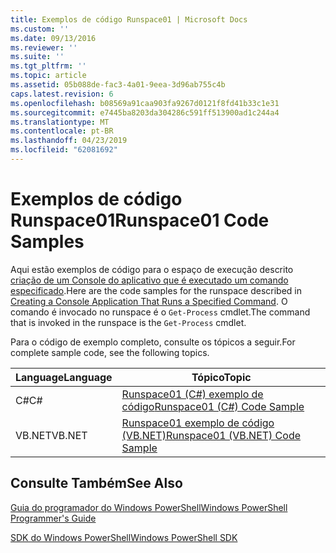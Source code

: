 ```yaml
---
title: Exemplos de código Runspace01 | Microsoft Docs
ms.custom: ''
ms.date: 09/13/2016
ms.reviewer: ''
ms.suite: ''
ms.tgt_pltfrm: ''
ms.topic: article
ms.assetid: 05b088de-fac3-4a01-9eea-3d96ab755c4b
caps.latest.revision: 6
ms.openlocfilehash: b08569a91caa903fa9267d0121f8fd41b33c1e31
ms.sourcegitcommit: e7445ba8203da304286c591ff513900ad1c244a4
ms.translationtype: MT
ms.contentlocale: pt-BR
ms.lasthandoff: 04/23/2019
ms.locfileid: "62081692"
---
```

# <a name="runspace01-code-samples"></a><span data-ttu-id="ad9a9-102">Exemplos de código Runspace01</span><span class="sxs-lookup"><span data-stu-id="ad9a9-102">Runspace01 Code Samples</span></span>

<span data-ttu-id="ad9a9-103">Aqui estão exemplos de código para o espaço de execução descrito [criação de um Console do aplicativo que é executado um comando especificado](http://msdn.microsoft.com/en-us/793a6570-a072-4799-840b-172f28ce620e).</span><span class="sxs-lookup"><span data-stu-id="ad9a9-103">Here are the code samples for the runspace described in [Creating a Console Application That Runs a Specified Command](http://msdn.microsoft.com/en-us/793a6570-a072-4799-840b-172f28ce620e).</span></span> <span data-ttu-id="ad9a9-104">O comando é invocado no runspace é o `Get-Process` cmdlet.</span><span class="sxs-lookup"><span data-stu-id="ad9a9-104">The command that is invoked in the runspace is the `Get-Process` cmdlet.</span></span>

<span data-ttu-id="ad9a9-105">Para o código de exemplo completo, consulte os tópicos a seguir.</span><span class="sxs-lookup"><span data-stu-id="ad9a9-105">For complete sample code, see the following topics.</span></span>

|<span data-ttu-id="ad9a9-106">Language</span><span class="sxs-lookup"><span data-stu-id="ad9a9-106">Language</span></span>|<span data-ttu-id="ad9a9-107">Tópico</span><span class="sxs-lookup"><span data-stu-id="ad9a9-107">Topic</span></span>|
|--------------|-----------|
|<span data-ttu-id="ad9a9-108">C#</span><span class="sxs-lookup"><span data-stu-id="ad9a9-108">C#</span></span>|[<span data-ttu-id="ad9a9-109">Runspace01 (C#) exemplo de código</span><span class="sxs-lookup"><span data-stu-id="ad9a9-109">Runspace01 (C#) Code Sample</span></span>](./runspace01-csharp-code-sample.md)|
|<span data-ttu-id="ad9a9-110">VB.NET</span><span class="sxs-lookup"><span data-stu-id="ad9a9-110">VB.NET</span></span>|[<span data-ttu-id="ad9a9-111">Runspace01 exemplo de código (VB.NET)</span><span class="sxs-lookup"><span data-stu-id="ad9a9-111">Runspace01 (VB.NET) Code Sample</span></span>](./runspace01-vb-net-code-sample.md)|

## <a name="see-also"></a><span data-ttu-id="ad9a9-112">Consulte Também</span><span class="sxs-lookup"><span data-stu-id="ad9a9-112">See Also</span></span>

[<span data-ttu-id="ad9a9-113">Guia do programador do Windows PowerShell</span><span class="sxs-lookup"><span data-stu-id="ad9a9-113">Windows PowerShell Programmer's Guide</span></span>](./windows-powershell-programmer-s-guide.md)

[<span data-ttu-id="ad9a9-114">SDK do Windows PowerShell</span><span class="sxs-lookup"><span data-stu-id="ad9a9-114">Windows PowerShell SDK</span></span>](../windows-powershell-reference.md)